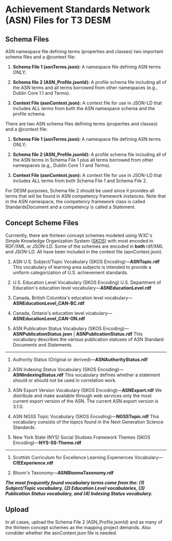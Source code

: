 # Achievement Standards Network (ASN) Files for T3 DESM

## Schema Files

ASN namespace file defining terms (properties and classes) two important schema files and a @context file:
1. **Schema File 1 (asnTerms.json):** A namespace file defining ASN terms ONLY; 

1. **Schema file 2 (ASN_Profile.jsonld):** A profile schema file including all of the ASN terms and all terms borrowed from other namespaces (e.g., Dublin Core 1.1 and Terms).

1. **Context File (asnContext.json):** A context file for use in JSON-LD that includes ALL terms from both the ASN namespace schema and the profile schema.

There are two ASN schema files defining terms (properties and classes) and a @context file:
1. **Schema File 1 (asnTerms.json):** A namespace file defining ASN terms ONLY; 

1. **Schema file 2 (ASN_Profile.jsonld):** A profile schema file including all of the ASN terms in Schema File 1 plus all terms borrowed from other namespaces (e.g., Dublin Core 1.1 and Terms).

1. **Context File (asnContext.json):** A context file for use in JSON-LD that includes ALL terms from both Schema File 1 and Schema File 2.

For DESM purposes, Schema file 2 should be used since it provides all terms that will be found in ASN competency framework instances. Note that in the ASN namespace, the competency framework class is called StandardsDocument and a competency is called a Statement.

## Concept Scheme Files

Currrently, there are thirteen concept schemes modeled using W3C's Simple Knowledge Organization System ([SKOS](http://www.w3.org/2004/02/skos/core#)) with most encoded in RDF/XML or JSON-LD. Some of the schemes are encoded in **both** rdf/XML and JSON-LD.  All have been included in the context file (asnContext.json).

1. ASN U.S. Subject/Topic Vocabulary (SKOS Encoding)—**ASNTopic.rdf**
This vocabulary of learning area subjects is intended to provide a uniform categorization of U.S. achievement standards.

1. U.S. Education Level Vocabulary (SKOS Encoding) U.S. Department of Education's education level vocabulary—**ASNEducationLevel.rdf** 

1. Canada, British Columbia's education level vocabulary— **ASNEducationLevel_CAN-BC.rdf**

1. Canada, Ontario's education level vicabulary—**ASNEducationLevel_CAN-ON.rdf** 

1. ASN Publication Status Vocabulary (SKOS Encoding)—**ASNPublicationStatus.json** | **ASNPublicationStatus.rdf**
This vocabulary describes the various publication statuses of ASN Standard Documents and Statements.


-----------------
1. Authority Status (Original or derived)—**ASNAuthorityStatus.rdf**


1. ASN Indexing Status Vocabulary (SKOS Encoding)—**ASNIndexingStatus.rdf**
This vocabulary defines whether a statement should or should not be used in correlation work.

1. ASN Export Version Vocabulary (SKOS Encoding)—**ASNExport.rdf**
We distribute and make available through web services only the most current export version of the ASN. The current ASN export version is 3.1.0.

1. ASN NGSS Topic Vocabulary (SKOS Encoding)—**NGSSTopic.rdf**
This vocabulary consists of the topics found in the Next Generation Science Standards.

1. New York State (NYS) Social Studoes Framework Themes (SKOS Encoding)—**NYS-SS-Theme.rdf**


-----------------
1. Scottish Curriculum for Excellence Learning Experiences Vocabulary—**CfEExperience.rdf**

1. Bloom's Taxonomy—**ASNBloomsTaxonomy.rdf**

***The most frequently found vocabulary terms come from the: (1) Subject/Topic vocabulary, (2) Education Level vocabularies, (3) Publication Status vocabulary, and (4) Indexing Status vocabulary.*** 

## Upload

In all cases, upload the Schema File 2 (ASN_Profile.jsonld) and as many of the thirteen concept schemes as the mapping project demands. Also condider whether the asnContext.json file is needed.


